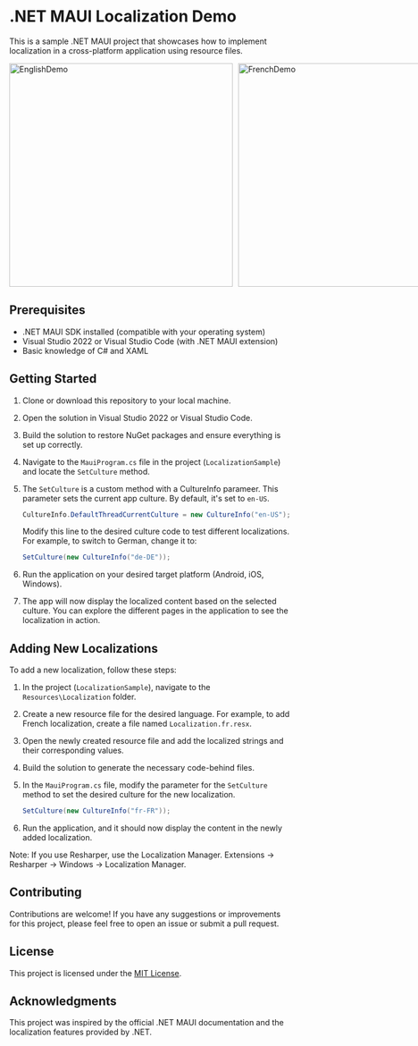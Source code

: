 # .NET MAUI Localization Demo

This is a sample .NET MAUI project that showcases how to implement localization in a cross-platform application using resource files.

<div style="display: flex; justify-content: space-between;">
    <img src="images/Resized/LocalizationSample-English.jpg" alt="EnglishDemo" style="width: 400px; margin-right: 10px;" />
    <img src="images/Resized/LocalizationSample-French.jpg" alt="FrenchDemo" style="width: 400px; margin-right: 10px;" />
    <img src="images/Resized/LocalizationSample-German.jpg" alt="GermanDemo" style="width: 400px;" />
</div>


## Prerequisites

- .NET MAUI SDK installed (compatible with your operating system)
- Visual Studio 2022 or Visual Studio Code (with .NET MAUI extension)
- Basic knowledge of C# and XAML

## Getting Started

1. Clone or download this repository to your local machine.

2. Open the solution in Visual Studio 2022 or Visual Studio Code.

3. Build the solution to restore NuGet packages and ensure everything is set up correctly.

4. Navigate to the `MauiProgram.cs` file in the project (`LocalizationSample`) and locate the `SetCulture` method.

5. The `SetCulture` is a custom method with a CultureInfo parameer. This parameter sets the current app culture. By default, it's set to `en-US`.

    ```csharp
    CultureInfo.DefaultThreadCurrentCulture = new CultureInfo("en-US");
    ```

   Modify this line to the desired culture code to test different localizations. For example, to switch to German, change it to:

    ```csharp
    SetCulture(new CultureInfo("de-DE"));
    ```

6. Run the application on your desired target platform (Android, iOS, Windows).

7. The app will now display the localized content based on the selected culture. You can explore the different pages in the application to see the localization in action.

## Adding New Localizations

To add a new localization, follow these steps:

1. In the project (`LocalizationSample`), navigate to the `Resources\Localization` folder.

2. Create a new resource file for the desired language. For example, to add French localization, create a file named `Localization.fr.resx`.

3. Open the newly created resource file and add the localized strings and their corresponding values.

4. Build the solution to generate the necessary code-behind files.

5. In the `MauiProgram.cs` file, modify the parameter for the `SetCulture` method to set the desired culture for the new localization.

    ```csharp
    SetCulture(new CultureInfo("fr-FR"));
    ```

6. Run the application, and it should now display the content in the newly added localization.

Note: If you use Resharper, use the Localization Manager. 
Extensions -> Resharper -> Windows -> Localization Manager.

## Contributing

Contributions are welcome! If you have any suggestions or improvements for this project, please feel free to open an issue or submit a pull request.

## License

This project is licensed under the [MIT License](LICENSE).

## Acknowledgments

This project was inspired by the official .NET MAUI documentation and the localization features provided by .NET.

